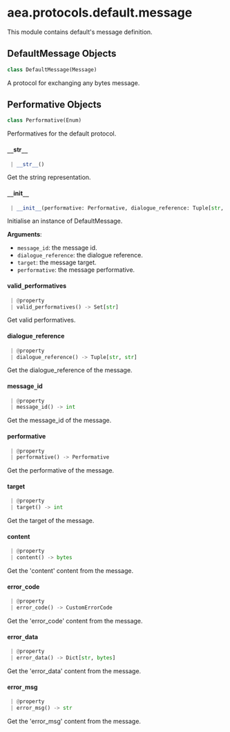 <a name="aea.protocols.default.message"></a>
# aea.protocols.default.message

This module contains default's message definition.

<a name="aea.protocols.default.message.DefaultMessage"></a>
## DefaultMessage Objects

```python
class DefaultMessage(Message)
```

A protocol for exchanging any bytes message.

<a name="aea.protocols.default.message.DefaultMessage.Performative"></a>
## Performative Objects

```python
class Performative(Enum)
```

Performatives for the default protocol.

<a name="aea.protocols.default.message.DefaultMessage.Performative.__str__"></a>
#### `__`str`__`

```python
 | __str__()
```

Get the string representation.

<a name="aea.protocols.default.message.DefaultMessage.__init__"></a>
#### `__`init`__`

```python
 | __init__(performative: Performative, dialogue_reference: Tuple[str, str] = ("", ""), message_id: int = 1, target: int = 0, **kwargs, ,)
```

Initialise an instance of DefaultMessage.

**Arguments**:

- `message_id`: the message id.
- `dialogue_reference`: the dialogue reference.
- `target`: the message target.
- `performative`: the message performative.

<a name="aea.protocols.default.message.DefaultMessage.valid_performatives"></a>
#### valid`_`performatives

```python
 | @property
 | valid_performatives() -> Set[str]
```

Get valid performatives.

<a name="aea.protocols.default.message.DefaultMessage.dialogue_reference"></a>
#### dialogue`_`reference

```python
 | @property
 | dialogue_reference() -> Tuple[str, str]
```

Get the dialogue_reference of the message.

<a name="aea.protocols.default.message.DefaultMessage.message_id"></a>
#### message`_`id

```python
 | @property
 | message_id() -> int
```

Get the message_id of the message.

<a name="aea.protocols.default.message.DefaultMessage.performative"></a>
#### performative

```python
 | @property
 | performative() -> Performative
```

Get the performative of the message.

<a name="aea.protocols.default.message.DefaultMessage.target"></a>
#### target

```python
 | @property
 | target() -> int
```

Get the target of the message.

<a name="aea.protocols.default.message.DefaultMessage.content"></a>
#### content

```python
 | @property
 | content() -> bytes
```

Get the 'content' content from the message.

<a name="aea.protocols.default.message.DefaultMessage.error_code"></a>
#### error`_`code

```python
 | @property
 | error_code() -> CustomErrorCode
```

Get the 'error_code' content from the message.

<a name="aea.protocols.default.message.DefaultMessage.error_data"></a>
#### error`_`data

```python
 | @property
 | error_data() -> Dict[str, bytes]
```

Get the 'error_data' content from the message.

<a name="aea.protocols.default.message.DefaultMessage.error_msg"></a>
#### error`_`msg

```python
 | @property
 | error_msg() -> str
```

Get the 'error_msg' content from the message.

